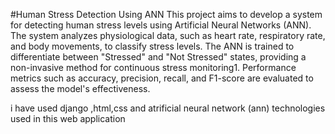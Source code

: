 #Human Stress Detection Using ANN
This project aims to develop a system for detecting human stress levels using Artificial Neural Networks (ANN). The system analyzes physiological data, such as heart rate, respiratory rate, and body movements, to classify stress levels. The ANN is trained to differentiate between "Stressed" and "Not Stressed" states, providing a non-invasive method for continuous stress monitoring1. Performance metrics such as accuracy, precision, recall, and F1-score are evaluated to assess the model's effectiveness.

i have used django ,html,css and atrificial neural network (ann) technologies used in this web application
